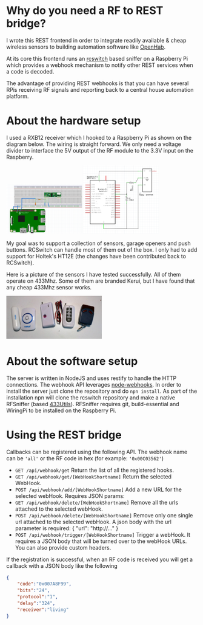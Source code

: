 # Why do you need a RF to REST bridge?
I wrote this REST frontend in order to integrate readily available & cheap wireless sensors to building automation software like [OpenHab](https://www.openhab.org/).

At its core this frontend runs an [rcswitch](https://github.com/sui77/rc-switch) based sniffer on a Raspberry Pi which provides a webhook mechanism to notify other REST services when a code is decoded.

The advantage of providing REST webhooks is that you can have several RPis receiving RF signals and reporting back to a central house automation platform. 


# About the hardware setup
I used a RXB12 receiver which I hooked to a Raspberry Pi as shown on the diagram below. The wiring is straight forward. We only need a voltage divider to interface the 5V output of the RF module to the 3.3V input on the Raspberry.

<img src="images/breadboard%20view.png" width="40%"><img src="images/schematics.png" width="40%">

My goal was to support a collection of sensors, garage openers and push buttons. RCSwitch can handle most of them out of the box. I only had to add support for Holtek's HT12E (the changes have been contributed back to RCSwitch).

Here is a picture of the sensors I have tested successfully. All of them operate on 433Mhz. Some of them are branded Kerui, but I have found that any cheap 433Mhz sensor works.

<img src="images/sample%20remotes.jpg" width="50%">

# About the software setup
The server is written in NodeJS and uses restify to handle the HTTP connections. The webhook API leverages [node-webhooks](https://github.com/roccomuso/node-webhooks). In order to install the server just clone the repository and do `npn install`. As part of the installation npn will clone the rcswitch repository and make a native RFSniffer (based [433Utils](https://github.com/ninjablocks/433Utils)). RFSniffer requires git, build-essential and WiringPi to be installed on the Raspberry Pi.

# Using the REST bridge

Callbacks can be registered using the following API. The webhook name can be `'all'` or the RF code in hex (for example: `'0x00C03562'`)

- `GET /api/webhook/get` Return the list of all the registered hooks.
- `GET /api/webhook/get/[WebHookShortname]` Return the selected WebHook.
- `POST /api/webhook/add/[WebHookShortname]` Add a new URL for the selected webHook. Requires JSON params:
- `GET /api/webhook/delete/[WebHookShortname]` Remove all the urls attached to the selected webHook.
- `POST /api/webhook/delete/[WebHookShortname]` Remove only one single url attached to the selected webHook. A json body with the url parameter is required: { "url": "http://..." }
- `POST /api/webhook/trigger/[WebHookShortname]` Trigger a webHook. It requires a JSON body that will be turned over to the webHook URLs. You can also provide custom headers.

If the registration is successful, when an RF code is received you will get a callback with a JSON body like the following
```JSON
{
	"code":"0x007A8F99",
	"bits":"24",
	"protocol":"1",
	"delay":"324",
	"receiver":"living"
}
```

